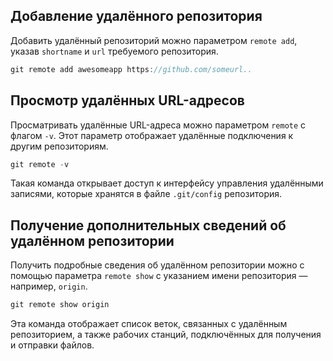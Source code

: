## Добавление удалённого репозитория

  
Добавить удалённый репозиторий можно параметром `remote add`, указав `shortname` и `url` требуемого репозитория.  
  

```js
git remote add awesomeapp https://github.com/someurl..
```


## Просмотр удалённых URL-адресов

  
Просматривать удалённые URL-адреса можно параметром `remote` с флагом `-v`. Этот параметр отображает удалённые подключения к другим репозиториям.  
  

```js
git remote -v
```

  
Такая команда открывает доступ к интерфейсу управления удалёнными записями, которые хранятся в файле `.git/config` репозитория.


## Получение дополнительных сведений об удалённом репозитории

  
Получить подробные сведения об удалённом репозитории можно с помощью параметра `remote show` с указанием имени репозитория — например, `origin`.  
  

```js
git remote show origin
```

  
Эта команда отображает список веток, связанных с удалённым репозиторием, а также рабочих станций, подключённых для получения и отправки файлов.